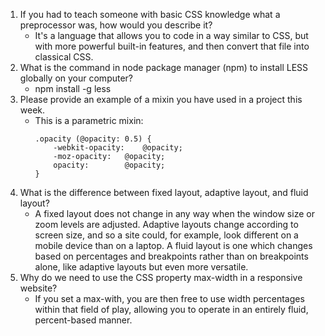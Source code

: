 1. If you had to teach someone with basic CSS knowledge what a preprocessor was, how would you describe it?
    - It's a language that allows you to code in a way similar to CSS, but with more powerful built-in features, and then convert that file into classical CSS.
2. What is the command in node package manager (npm) to install LESS globally on your computer?
    - npm install -g less
3. Please provide an example of a mixin you have used in a project this week.
    - This is a parametric mixin:
        ```less
        .opacity (@opacity: 0.5) {
	        -webkit-opacity: 	@opacity;
	        -moz-opacity: 	@opacity;
	        opacity: 		@opacity;
        }
4. What is the difference between fixed layout, adaptive layout, and fluid layout?
    - A fixed layout does not change in any way when the window size or zoom levels are adjusted. Adaptive layouts change according to screen size, and so a site could, for example, look different on a mobile device than on a laptop. A fluid layout is one which changes based on percentages and breakpoints rather than on breakpoints alone, like adaptive layouts but even more versatile.
5. Why do we need to use the CSS property max-width in a responsive website?
    - If you set a max-with, you are then free to use width percentages within that field of play, allowing you to operate in an entirely fluid, percent-based manner.